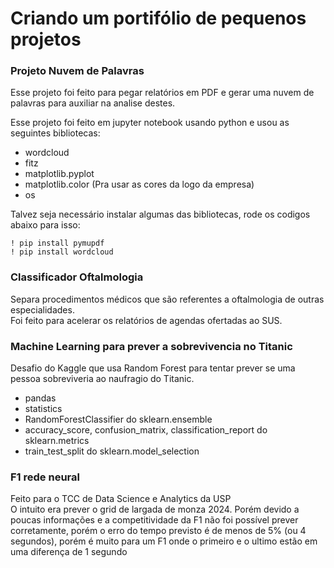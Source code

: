 <h1> Criando um portifólio de pequenos projetos </h1>

<h3>Projeto Nuvem de Palavras </h3>
<p>Esse projeto foi feito para pegar relatórios em PDF e gerar uma nuvem de palavras para auxiliar na analise destes.</p>
<p>Esse projeto foi feito em jupyter notebook usando python e usou as seguintes bibliotecas: </p>
<ul>
<li>wordcloud</li>
<li>fitz</li>
<li>matplotlib.pyplot</li>
<li>matplotlib.color (Pra usar as cores da logo da empresa)</li>
<li>os</li>
</ul>
<p>Talvez seja necessário instalar algumas das bibliotecas, rode os codigos abaixo para isso:</p>

```
! pip install pymupdf
! pip install wordcloud
```

<h3>Classificador Oftalmologia</h3>
<p>Separa procedimentos médicos que são referentes a oftalmologia de outras especialidades. <br/> 
Foi feito para acelerar os relatórios de agendas ofertadas ao SUS.
</p>


<h3>Machine Learning para prever a sobrevivencia no Titanic</h3>
<p>Desafio do Kaggle que usa Random Forest para tentar prever se uma pessoa sobreviveria ao naufragio do Titanic.</p>
<ul>
<li>pandas</li>
<li>statistics</li>
<li>RandomForestClassifier do sklearn.ensemble</li>
<li>accuracy_score, confusion_matrix, classification_report do sklearn.metrics</li>
<li>train_test_split do sklearn.model_selection</li>
</ul>


<h3>F1 rede neural</h3>
<p>Feito para o TCC de Data Science e Analytics da USP<br/> 
O intuito era prever o grid de largada de monza 2024. Porém devido a poucas informações e a competitividade da F1 não foi possível prever corretamente, porém o erro do tempo previsto é de menos de 5% (ou 4 segundos), porém é muito para um F1 onde o primeiro e o ultimo estão em uma diferença de 1 segundo
</p>
